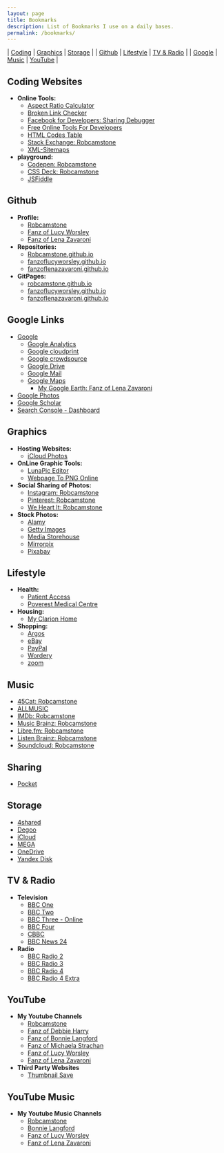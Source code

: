 ```yaml
---
layout: page
title: Bookmarks
description: List of Bookmarks I use on a daily bases.
permalink: /bookmarks/
---
```



| [Coding](#coding-websites) | [Graphics](#graphics) | [Storage](#storage) |
| [Github](#github) | [Lifestyle](#lifestyle) | [TV&nbsp;&&nbsp;Radio](#tv--radio) |
| [Google](#google-links) | [Music](#music) | [YouTube](#youtube) |

## Coding Websites
* **Online Tools:**
   * [Aspect Ratio Calculator](https://calculateaspectratio.com)
   * [Broken Link Checker](http://www.brokenlinkcheck.com)
   * [Facebook for Developers: Sharing Debugger](https://developers.facebook.com/tools/debug/sharing)
   * [Free Online Tools For Developers](https://www.freeformatter.com)
   * [HTML Codes Table](https://www.ascii.cl/htmlcodes.htm)
   * [Stack Exchange: Robcamstone](https://stackexchange.com/users/11999151/robcamstone)
   * [XML-Sitemaps](https://www.xml-sitemaps.com)
* **playground:**
   * [Codepen: Robcamstone](https://codepen.io/Robcamstone)
   * [CSS Deck: Robcamstone](http://cssdeck.com/user/Robcamstone)
   * [JSFiddle](https://jsfiddle.net)

## Github
* **Profile:**
   * [Robcamstone](https://github.com/Robcamstone)
   * [Fanz of Lucy Worsley](https://github.com/FanzOfLucyWorsley)
   * [Fanz of Lena Zavaroni](https://github.com/fanzoflenazavaroni)
* **Repositories:**
   * [Robcamstone.github.io](https://github.com/Robcamstone/Robcamstone.github.io)
   * [fanzoflucyworsley.github.io](https://github.com/FanzOfLucyWorsley/fanzoflucyworsley.github.io)
   * [fanzoflenazavaroni.github.io](https://github.com/fanzoflenazavaroni/fanzoflenazavaroni.github.io)
* **GitPages:**
   * [robcamstone.github.io](https://robcamstone.github.io)
   * [fanzoflucyworsley.github.io](https://fanzoflucyworsley.github.io)
   * [fanzoflenazavaroni.github.io](https://fanzoflenazavaroni.github.io)

## Google Links
* [Google](https://www.google.com/?gfe_rd=cr&dcr=0&ei=bzHaWeOpIsmT8QfX1I2wDQ&gws_rd=cr&fg=1)
   * [Google Analytics](https://analytics.google.com)
   * [Google cloudprint](https://www.google.com/cloudprint/#printers)
   * [Google crowdsource](https://crowdsource.google.com/home)
   * [Google Drive](https://drive.google.com/drive)
   * [Google Mail](http://gmail.com)
   * [Google Maps](https://www.google.co.uk/maps)
      * [My Google Earth: Fanz of Lena Zavaroni](https://earth.google.com/web/@55.88889,-4.9295,-2.06676354a,27071.89860342d,35y,0h,0t,0r/data=MicKJQojCiExVDN3b2VqeXlhNFJ2V2V4SDBrWDZ5d1hHVGs1Zjl2bzk6AwoBMA?authuser=0)
* [Google Photos](https://photos.google.com)
* [Google Scholar](https://scholar.google.com)
* [Search Console - Dashboard](https://www.google.com/webmasters/tools/dashboard?hl=en&authuser=0&siteUrl=https://fanzoflenazavaroni.github.io)

## Graphics
* **Hosting Websites:**
   * [iCloud Photos](https://www.icloud.com#photos)
* **OnLine Graphic Tools:**
   * [LunaPic Editor](https://www169.lunapic.com/edito)
   * [Webpage To PNG Online](http://www.pdfconvertonline.com/webpage-to-png-online.html)
* **Social Sharing of Photos:**
   * [Instagram: Robcamstone](https://www.instagram.com/robcamstone)
   * [Pinterest: Robcamstone](https://www.pinterest.co.uk/robcamstone/)
   * [We Heart It: Robcamstone](https://weheartit.com/Robcamstone)
* **Stock Photos:**
   * [Alamy](http://www.alamy.com)
   * [Getty Images](http://www.gettyimages.co.uk)
   * [Media Storehouse](https://www.mediastorehouse.com/)
   * [Mirrorpix](https://www.mirrorpix.com)
   * [Pixabay](https://pixabay.com/en/users/Robcamstone-8863342)

## Lifestyle
* **Health:**
   * [Patient Access](https://www.patientaccess.com)
   * [Poverest Medical Centre](http://www.poverestmedicalcentre.co.uk)
* **Housing:**
   * [My Clarion Home](https://www.myclarionhome.com)
* **Shopping:**
   * [Argos](http://www.argos.co.uk)
   * [eBay](http://ebay.co.uk)
   * [PayPal](http://paypal.co.uk)
   * [Wordery](https://wordery.com)
   * [zoom](https://www.zoom.co.uk)

## Music
   * [45Cat: Robcamstone](http://www.45worlds.com/m/robcamstone)
   * [ALLMUSIC](https://www.allmusic.com/profile/robcamstone)
   * [IMDb: Robcamstone](http://www.imdb.com/user/ur29493739)
   * [Music Brainz: Robcamstone](https://musicbrainz.org/user/Robcamstone)
   * [Libre.fm: Robcamstone](https://libre.fm/user/Robcamstone)
   * [Listen Brainz: Robcamstone](https://listenbrainz.org/user/Robcamstone)
   * [Soundcloud: Robcamstone](https://soundcloud.com/robcamstone)

## Sharing
   * [Pocket](https://getpocket.com)

## Storage
   * [4shared](https://www.4shared.com/account/home.jsp#dir=FXDapMs1)
   * [Degoo](https://app.degoo.com/files/0)
   * [iCloud](https://www.icloud.com)
   * [MEGA](https://mega.nz)
   * [OneDrive](http://onedrive.live.com)
   * [Yandex Disk](https://disk.yandex.com/client/disk)

## TV & Radio
* **Television**
   * [BBC One](https://www.bbc.co.uk/schedules/p00fzl6p)
   * [BBC Two](https://www.bbc.co.uk/schedules/p00fzl97)
   * [BBC Three - Online](https://www.bbc.co.uk/bbcthree)
   * [BBC Four](https://www.bbc.co.uk/schedules/p00fzl6b)
   * [CBBC](https://www.bbc.co.uk/schedules/p00fzl9r)
   * [BBC News 24](https://www.bbc.co.uk/schedules/p00fzl6g)
* **Radio**
   * [BBC Radio 2](https://www.bbc.co.uk/schedules/p00fzl8v)
   * [BBC Radio 3](https://www.bbc.co.uk/schedules/p00fzl8t)
   * [BBC Radio 4](https://www.bbc.co.uk/schedules/p00fzl7j)
   * [BBC Radio 4 Extra](https://www.bbc.co.uk/schedules/p00fzl7l)

## YouTube
* **My Youtube Channels**
   * [Robcamstone](https://www.youtube.com/channel/UCxGas6kcIvNZVIpZfTPKLug)
   * [Fanz of Debbie Harry](https://www.youtube.com/channel/UCdwGG86mU96jvORZiXdiuyw)
   * [Fanz of Bonnie Langford](https://www.youtube.com/channel/UCOkMlk-r6RflBEMiEW8Xyqg)
   * [Fanz of Michaela Strachan](https://www.youtube.com/channel/UC-k-NxlJ33NqfwKsF2JItAQ)
   * [Fanz of Lucy Worsley](https://www.youtube.com/channel/UC8L4vWvQV3MUu8FrQqGiYvA)
   * [Fanz of Lena Zavaroni](https://www.youtube.com/channel/UCTcpqllbI3ir8AlUT3RnO_g)
* **Third Party Websites**
   * [Thumbnail Save](http://thumbnailsave.com)
   
## YouTube Music
* **My Youtube Music Channels**
   * [Robcamstone](https://music.youtube.com/channel/UCxGas6kcIvNZVIpZfTPKLug)
   * [Bonnie Langford](https://music.youtube.com/channel/UCOkMlk-r6RflBEMiEW8Xyqg)
   * [Fanz of Lucy Worsley](https://music.youtube.com/channel/UC8L4vWvQV3MUu8FrQqGiYvA)
   * [Fanz of Lena Zavaroni](https://music.youtube.com/channel/UCTcpqllbI3ir8AlUT3RnO_g)

